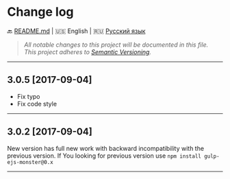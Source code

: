 # Change log

:back: [README.md](./README.md) 
|
:us: English
|
:ru: [Русский язык](./CHANGELOG-RU.md)

> _All notable changes to this project will be documented in this file._  
> _This project adheres to [Semantic Versioning](http://semver.org/)._

---

## 3.0.5 [2017-09-04]

- Fix typo
- Fix code style

---

## 3.0.2 [2017-09-04]

New version has full new work with backward incompatibility with the previous version. If You looking for previous version use `npm install gulp-ejs-monster@0.x`  

---
